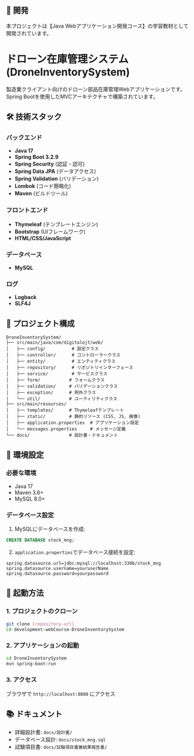 ## 👥 開発

本プロジェクトは【Java Webアプリケーション開発コース】の学習教材として開発されています。

# ドローン在庫管理システム (DroneInventorySystem)

製造業クライアント向けのドローン部品在庫管理Webアプリケーションです。Spring Bootを使用したMVCアーキテクチャで構築されています。

## 🛠 技術スタック

### バックエンド
- **Java 17**
- **Spring Boot 3.2.9**
- **Spring Security** (認証・認可)
- **Spring Data JPA** (データアクセス)
- **Spring Validation** (バリデーション)
- **Lombok** (コード簡略化)
- **Maven** (ビルドツール)

### フロントエンド
- **Thymeleaf** (テンプレートエンジン)
- **Bootstrap** (UIフレームワーク)
- **HTML/CSS/JavaScript**

### データベース
- **MySQL**

### ログ
- **Logback**
- **SLF4J**

## 📁 プロジェクト構成

```
DroneInventorySystem/
├── src/main/java/com/digitalojt/web/
│   ├── config/          # 設定クラス
│   ├── controller/      # コントローラークラス
│   ├── entity/          # エンティティクラス
│   ├── repository/      # リポジトリインターフェース
│   ├── service/         # サービスクラス
│   ├── form/           # フォームクラス
│   ├── validation/     # バリデーションクラス
│   ├── exception/      # 例外クラス
│   └── util/           # ユーティリティクラス
├── src/main/resources/
│   ├── templates/      # Thymeleafテンプレート
│   ├── static/         # 静的リソース (CSS, JS, 画像)
│   ├── application.properties  # アプリケーション設定
│   └── messages.properties     # メッセージ定義
└── docs/               # 設計書・ドキュメント
```

## 🔧 環境設定

### 必要な環境
- Java 17
- Maven 3.6+
- MySQL 8.0+ 

### データベース設定

1. MySQLにデータベースを作成:
```sql
CREATE DATABASE stock_mng;
```

2. `application.properties`でデータベース接続を設定:
```properties
spring.datasource.url=jdbc:mysql://localhost:3306/stock_mng
spring.datasource.username=youruserName
spring.datasource.password=yourpassword
```

## 🚀 起動方法

### 1. プロジェクトのクローン
```bash
git clone [repository-url]
cd development-webCourse-DroneInventorySystem
```

### 2. アプリケーションの起動
```bash
cd DroneInventorySystem
mvn spring-boot:run
```

### 3. アクセス
ブラウザで `http://localhost:8080` にアクセス

## 📚 ドキュメント

- 詳細設計書: `docs/設計書/`
- データベース設計: `docs/stock_mng.sql`
- 試験項目書: `docs/試験項目書兼結果報告書/`
